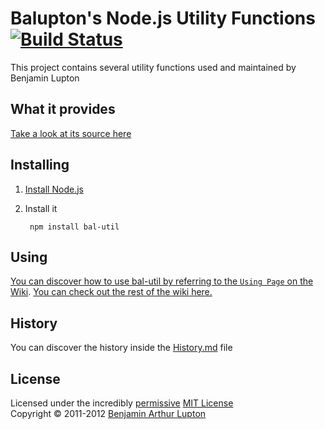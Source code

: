 # Balupton's Node.js Utility Functions [![Build Status](https://secure.travis-ci.org/balupton/bal-util.png?branch=master)](http://travis-ci.org/balupton/bal-util)
This project contains several utility functions used and maintained by Benjamin Lupton


## What it provides
[Take a look at its source here](https://github.com/balupton/bal-util/tree/master/lib#files)


## Installing
1. [Install Node.js](https://github.com/balupton/node/wiki/Installing-Node.js)

2. Install it

		npm install bal-util


## Using
[You can discover how to use bal-util by referring to the `Using Page` on the Wiki](https://github.com/balupton/bal-util/wiki/Using). [You can check out the rest of the wiki here.](https://github.com/balupton/bal-util/wiki)


## History
You can discover the history inside the [History.md](https://github.com/balupton/bal-util/blob/master/History.md#files) file


## License
Licensed under the incredibly [permissive](http://en.wikipedia.org/wiki/Permissive_free_software_licence) [MIT License](http://creativecommons.org/licenses/MIT/)
<br/>Copyright &copy; 2011-2012 [Benjamin Arthur Lupton](http://balupton.com)
